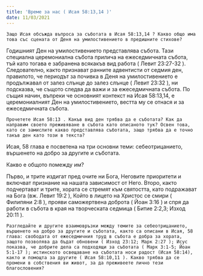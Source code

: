 ```yaml
---
title: 'Време за нас ( Исая 58:13,14 )'
date: 11/03/2021
---
```


`Защо Исая обсъжда въпроса за съботата в Исая 58:13,14 ? Какво общо има това със сцената от Деня на умилостивението в предишните стихове?`

Годишният Ден на умилостивението представлява събота. Тази специална церемониална събота прилича на ежеседмичната събота, тъй като тогава е забранена всякакъв вид работа ( Левит 23:27-32 ). Следователно, както признават ранните адвентисти от седмия ден, правилото, че периодът за почивка в Деня на умилостивението е продължавал от залез слънце до залез слънце ( Левит 23:32 ), ни подсказва, че същото следва да важи и за ежеседмичната събота. По същия начин, въпреки че основният контекст на Исая 58:13,14, е церемониалният Ден на умилостивението, вестта му се отнася и за ежеседмичната събота.

`Прочетете Исая 58:13 . Какъв вид ден трябва да е съботата? Как да направим своето преживяване в събота като описаното тук? Освен това, като се замислите какво представлява съботата, защо трябва да е точно такъв ден като този в текста?`

Исая, 58 глава е посветена на три основни теми: себеотрицанието, вършенето на добро за другите и съботата.

Какво е общото помежду им?

Първо, и трите издигат пред очите ни Бога, Неговите приоритети и включват признание на нашата зависимост от Него. Второ, както подчертават и трите, хората се стремят към святостта, като подражават на Бога (вж. Левит 19:2 ), Който в лицето на Христос се смири ( Филипяни 2:8 ), прояви саможертвена доброта ( Йоан 3:16 ) и спря да работи в събота в края на творческата седмица ( Битие 2:2,3; Изход 20:11 ).

`Разгледайте и другите взаимовръзки между темите за себеотрицанието, вършенето на добро за другите и съботата, както са описани в Исая, 58 глава: свободата от ежеседмичния труд в събота е добра за хората, защото позволява да бъдат обновени ( Изход 23:12; Марк 2:27 ); Исус показва, че добрите дела са подходящи за съботата ( Марк 3:1-5; Йоан 5:1-17 ); истинското освещаване на съботата носи радост (Исая 58:14), както и помощта за другите ( Исая 58:10,11 ). Какво трябва да се промени в собствения ви живот, за да преживеете лично тези благословения?`